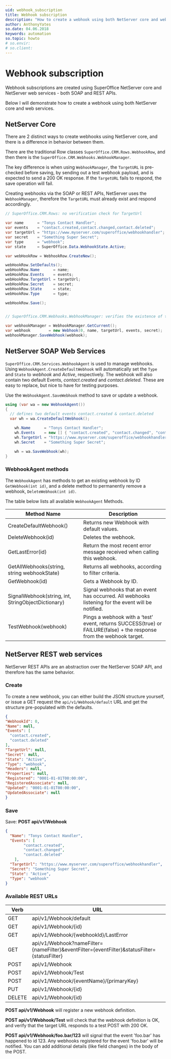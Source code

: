 ```yaml
---
uid: webhook_subscription
title: Webhook subscription
description: "How to create a webhook using both NetServer core and web services."
author: AnthonyYates
so.date: 04.06.2018
keywords: automation
so.topic: howto
# so.envir:
# so.client:
---
```


# Webhook subscription

Webhook subscriptions are created using SuperOffice NetServer core and NetServer web services - both SOAP and REST APIs.

Below I will demonstrate how to create a webhook using both NetServer core and web services.

## NetServer Core

There are 2 distinct ways to create webhooks using NetServer core, and there is a difference in behavior between them.

There are the traditional Row classes `SuperOffice.CRM.Rows.WebhookRow`, and then there is the `SuperOffice.CRM.Webhooks.WebhookManager`.

The key difference is when using `WebhookManager`, the `TargetURL` is pre-checked before saving, by sending out a test webhook payload, and is expected to send a 200 OK response. If the `TargetURL` fails to respond, the save operation will fail.

Creating webhooks via the SOAP or REST APIs, NetServer uses the `WebhookManager`, therefore the `TargetURL` must already exist and respond accordingly.

```csharp
// SuperOffice.CRM.Rows: no verification check for TargetUrl

var name      = "Tonys Contact Handler";
var events    = "contact.created,contact.changed,contact.deleted";
var targetUrl = "https://www.myserver.com/superoffice/webhookhandler";
var secret    = "Something Super Secret";
var type      = "webhook";
var state     = SuperOffice.Data.WebhookState.Active;

var webHookRow = WebhookRow.CreateNew();

webHookRow.SetDefaults();
webHookRow.Name      = name;
webHookRow.Events    = events;
webHookRow.TargetUrl = targetUrl;
webHookRow.Secret    = secret;
webHookRow.State     = state;
webHookRow.Type      = type;

webHookRow.Save();


// SuperOffice.CRM.Webhooks.WebhookManager: verifies the existence of the TargetUrl

var webhookManager = WebhookManager.GetCurrent();
var webhook        = new Webhook(0, name, targetUrl, events, secret);
webhookManager.SaveWebhook(webhook);
```

## NetServer SOAP Web Services

`SuperOffice.CRM.Services.WebhookAgent` is used to manage webhooks. Using `WebhookAgent.CreateDefaultWebhook` will automatically set the `Type` and `State` to *webhook* and *Active*, respectively. The webhook will also contain two default Events, *contact.created* and *contact.deleted*. These are easy to replace, but nice to have for testing purposes.

Use the `WebhookAgent.SaveWebhook` method to save or update a webhook.

```csharp
using (var wa = new WebhookAgent())
{
  // defines two default events contact.created & contact.deleted
  var wh = wa.CreateDefaultWebhook(); 

    wh.Name      = "Tonys Contact Handler";
    wh.Events    = new [] { "contact.created", "contact.changed", "contact.deleted" };
    wh.TargetUrl = "https://www.myserver.com/superoffice/webhookhandler";
    wh.Secret    = "Something Super Secret";

    wh = wa.SaveWebhook(wh);
}
```

### WebhookAgent methods

The `WebhookAgent` has methods to get an existing webhook by ID `GetWebhook(int id)`, and a delete method to permanently remove a webhook, `DeleteWebhook(int id)`. 

The table below lists all available `WebhookAgent` Methods.

| Method Name | Description |
|---|---|
| CreateDefaultWebhook() | Returns new Webhook with default values. |
| DeleteWebhook(id) | Deletes the webhook. |
| GetLastError(id) | Return the most recent error message received when calling this webhook. |
| GetAllWebhooks(string, string webhookState) | Returns all webhooks, according to filter criteria. |
| GetWebhook(id) | Gets a Webhook by ID. |
| SignalWebhook(string, int, StringObjectDictionary) | Signal webhooks that an event has occurred. All webhooks listening for the event will be notified. |
| TestWebhook(webhook) | Pings a webhook with a ‘test’ event, returns SUCCESS(true) or FAILURE(false) + the response from the webhook target. |

## NetServer REST web services

NetServer REST APIs are an abstraction over the NetServer SOAP API, and therefore has the same behavior.

### Create

To create a new webhook, you can either build the JSON structure yourself, or issue a GET request the `api/v1/Webhook/default` URL and get the structure pre-populated with the defaults.

```json
{
"WebhookId": 0,
"Name": null,
"Events": [
  "contact.created",
  "contact.deleted"
],
"TargetUrl": null,
"Secret": null,
"State": "Active",
"Type": "webhook",
"Headers": null,
"Properties": null,
"Registered": "0001-01-01T00:00:00",
"RegisteredAssociate": null,
"Updated": "0001-01-01T00:00:00",
"UpdatedAssociate": null
}
```

### Save

Save: **POST api/v1/Webhook**

```json
{
  "Name": "Tonys Contact Handler",
  "Events": [
        "contact.created",
        "contact.changed",
        "contact.deleted"
    ],
  "TargetUrl": "https://www.myserver.com/superoffice/webhookhandler",
  "Secret": "Something Super Secret",
  "State": "Active",
  "Type": "webhook"
}
```

### Available REST URLs

| Verb | URL |
|---|---|
| GET | api/v1/Webhook/default |
| GET | api/v1/Webhook/{id} |
| GET | api/v1/Webhook/{webhookId}/LastError |
| GET | api/v1/Webhook?nameFilter={nameFilter}&eventFilter={eventFilter}&statusFilter={statusFilter} |
| POST | api/v1/Webhook |
| POST | api/v1/Webhook/Test |
| POST | api/v1/Webhook/{eventName}/{primaryKey} |
| PUT | api/v1/Webhook/{id} |
| DELETE | api/v1/Webhook/{id} |

**POST api/v1/Webhook** will register a new webhook definition.

**POST api/v1/Webhook/Test** will check that the webhook definition is OK, and verify that the target URL responds to a test POST with 200 OK.

**POST api/v1/Webhook/foo.bar/123** will signal that the event 'foo.bar' has happened to id 123. Any webhooks registered for the event 'foo.bar' will be notified. You can add additional details (like field changes) in the body of the POST.

